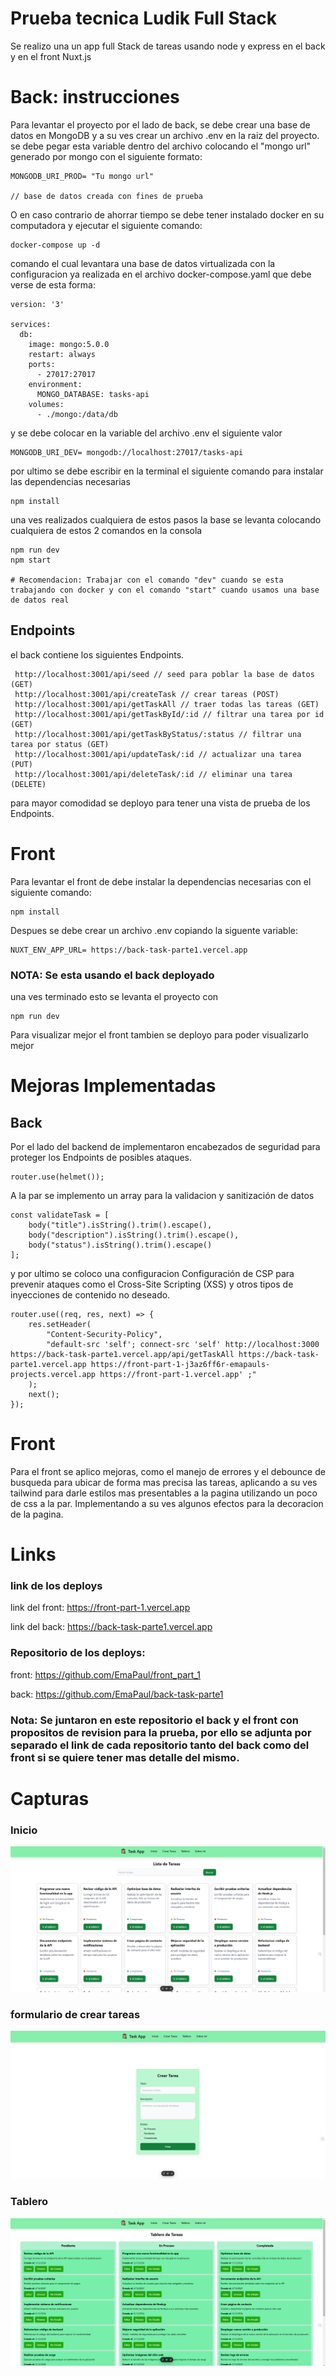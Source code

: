 
# Prueba tecnica Ludik Full Stack

Se realizo una un app full Stack de tareas usando node y express en el back y en el front Nuxt.js

# Back: instrucciones
Para levantar el proyecto por el lado de back, se debe crear una base de datos en MongoDB y a su ves crear un archivo .env en la raiz del proyecto. se debe pegar esta variable dentro del archivo colocando el "mongo url" generado por mongo con el siguiente formato:
```
MONGODB_URI_PROD= "Tu mongo url"

// base de datos creada con fines de prueba

``` 

O en caso contrario de ahorrar tiempo se debe tener instalado docker en su computadora y ejecutar el siguiente comando:

```
docker-compose up -d

```

comando el cual levantara una base de datos virtualizada con la configuracion ya realizada en el archivo docker-compose.yaml que debe verse de esta forma:

```
version: '3'

services:
  db:
    image: mongo:5.0.0
    restart: always
    ports:
      - 27017:27017
    environment:
      MONGO_DATABASE: tasks-api  
    volumes:
      - ./mongo:/data/db

```

y se debe colocar en la variable del archivo .env el siguiente valor
```
MONGODB_URI_DEV= mongodb://localhost:27017/tasks-api

``` 
por ultimo se debe escribir en la terminal el siguiente comando para instalar las dependencias necesarias
```
npm install

```
una ves realizados cualquiera de estos pasos la base se levanta colocando cualquiera de estos 2 comandos en la consola

```
npm run dev
npm start

# Recomendacion: Trabajar con el comando "dev" cuando se esta trabajando con docker y con el comando "start" cuando usamos una base de datos real

```

## Endpoints
el back contiene los siguientes Endpoints.
```
 http://localhost:3001/api/seed // seed para poblar la base de datos (GET)
 http://localhost:3001/api/createTask // crear tareas (POST)
 http://localhost:3001/api/getTaskAll // traer todas las tareas (GET)
 http://localhost:3001/api/getTaskById/:id // filtrar una tarea por id (GET)
 http://localhost:3001/api/getTaskByStatus/:status // filtrar una tarea por status (GET)
 http://localhost:3001/api/updateTask/:id // actualizar una tarea (PUT)
 http://localhost:3001/api/deleteTask/:id // eliminar una tarea (DELETE)

``` 
para mayor comodidad se deployo para tener una vista de prueba de los Endpoints.



# Front

Para levantar el front de debe instalar la dependencias necesarias con el siguiente comando:
```
npm install
```
Despues se debe crear un archivo .env copiando la siguente variable:

```
NUXT_ENV_APP_URL= https://back-task-parte1.vercel.app
```
### NOTA:  Se esta usando el back deployado 
una ves terminado esto se levanta el proyecto con 
```
npm run dev
```
Para visualizar mejor el front tambien se deployo para poder visualizarlo mejor

# Mejoras Implementadas

## Back
Por el lado del backend de implementaron encabezados de seguridad para proteger los Endpoints de posibles ataques.

```
router.use(helmet());

```

A la par se implemento un array para la validacion y sanitización de datos
```
const validateTask = [
    body("title").isString().trim().escape(),
    body("description").isString().trim().escape(),
    body("status").isString().trim().escape()
];
```

y por ultimo se coloco  una configuracion Configuración de CSP para prevenir ataques 
como el Cross-Site Scripting (XSS) y otros tipos de inyecciones de contenido no deseado.

```
router.use((req, res, next) => {
    res.setHeader(
        "Content-Security-Policy",
        "default-src 'self'; connect-src 'self' http://localhost:3000 https://back-task-parte1.vercel.app/api/getTaskAll https://back-task-parte1.vercel.app https://front-part-1-j3az6ff6r-emapauls-projects.vercel.app https://front-part-1.vercel.app' ;"
    );
    next();
});
```

# Front
Para el front se aplico mejoras, como el manejo de errores y el debounce de busqueda para ubicar de forma mas precisa las tareas, aplicando a su ves tailwind para darle estilos mas presentables a la pagina utilizando un poco de css a la par. Implementando a su ves algunos efectos para la decoracion de la pagina.

# Links

### link de los deploys
link del front: https://front-part-1.vercel.app

link del back: https://back-task-parte1.vercel.app

### Repositorio de los deploys:
front: https://github.com/EmaPaul/front_part_1

back: https://github.com/EmaPaul/back-task-parte1

### Nota: Se juntaron en este repositorio el back y el front con propositos de revision para la prueba, por ello se adjunta por separado el link de cada repositorio tanto del back como del front si se quiere tener mas detalle del mismo.

# Capturas

### Inicio
![alt text](image.png)

### formulario de crear tareas
![alt text](image-1.png)

### Tablero
![alt text](image-2.png)